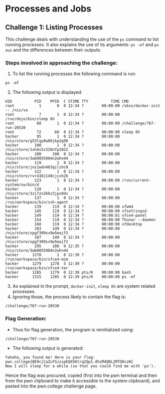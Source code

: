 # Processes and Jobs

## Challenge 1: **Listing Processes**
This challenge deals with understanding the use of the ```ps``` command to list running processes. It also explains the use of its arguments: ```ps -ef``` and ```ps aux``` and the differences between their outputs.

### Steps involved in approaching the challenge:
1. To list the running processes the following command is run:
```
ps -ef
```
2. The following output is displayed:
```
UID          PID    PPID  C STIME TTY          TIME CMD
root           1       0  0 12:34 ?        00:00:00 /sbin/docker-init -- /nix/va
root           7       1  0 12:34 ?        00:00:00 /run/dojo/bin/sleep 6h
root          68       1  0 12:34 ?        00:00:00 /challenge/767-run-20530
root          72      68  0 12:34 ?        00:00:00 sleep 6h
hacker        95       1  0 12:34 ?        00:00:00 /nix/store/g53lqy8w86jkp2g98
hacker       100       1  0 12:34 ?        00:00:00 /nix/store/1xhds5s320nfp2022
hacker       108     100  0 12:34 ?        00:00:00 /nix/store/3wb0055984n2whn44
hacker       119       1  0 12:34 ?        00:00:00 /nix/store/jnz1wdn463qilzhc8
hacker       122       1  0 12:34 ?        00:00:00 /nix/store/rvr416z148cjcxh2b
hacker       123       1  0 12:34 ?        00:00:00 /run/current-system/sw/bin/d
hacker       128       1  0 12:34 ?        00:00:00 /nix/store/3zi7zn2bbz3jpx8ds
hacker       137       1  0 12:34 ?        00:00:00 /run/workspace/bin/ssh-agent
hacker       139     119  0 12:34 ?        00:00:00 xfwm4
hacker       145     119  0 12:34 ?        00:00:00 xfsettingsd
hacker       149     119  0 12:34 ?        00:00:01 xfce4-panel
hacker       154     119  0 12:34 ?        00:00:00 Thunar --daemon
hacker       168     119  0 12:34 ?        00:00:00 xfdesktop
hacker       183     149  0 12:34 ?        00:00:00 /nix/store/xpgf309sv9w5majf2
hacker       187     149  0 12:34 ?        00:00:00 /nix/store/xpgf309sv9w5majf2
hacker       295     108  0 12:35 ?        00:00:00 /nix/store/3wb0055984n2whn44
hacker      1278       1  0 12:39 ?        00:00:00 /run/workspace/bin/xfce4-mim
hacker      1279    1278  5 12:39 ?        00:00:00 /run/workspace/bin/xfce4-ter
hacker      1285    1279  0 12:39 pts/0    00:00:00 bash
hacker      1315    1285  0 12:39 pts/0    00:00:00 ps -ef

```
3. As explained in the prompt, ```docker-init```, ```sleep 6h``` are system related processes.
4. Ignoring those, the process likely to contain the flag is:
```
/challenge/767-run-20530
```

### Flag Generation:
*  Thus for flag generation, the program is reinitialized using:
```
/challenge/767-run-20530
```
* The following output is generated:
```
Yahaha, you found me! Here is your flag:
pwn.college{8E9cjCaZuYSzzspEQX5Ktrq2Qp1.dhzM4QDL2MTO0czW}
Now I will sleep for a while (so that you could find me with 'ps').
```
Hence the flag was procured, copied (first into the pwn terminal and then from the pwn clipboard to make it accessible to the system clipboard), and pasted into the pwn.college challenge page.
